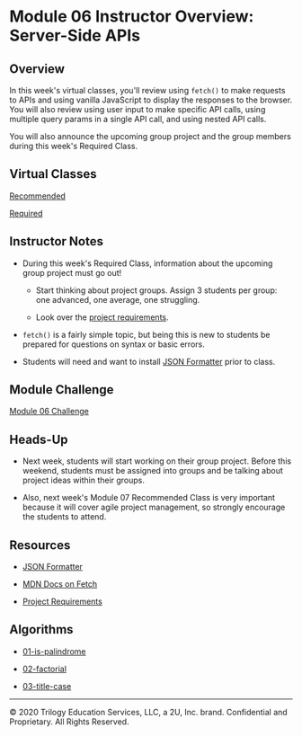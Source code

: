 # Module 06 Instructor Overview: Server-Side APIs

## Overview

In this week's virtual classes, you'll review using `fetch()` to make requests to APIs and using vanilla JavaScript to display the responses to the browser. You will also review using user input to make specific API calls, using multiple query params in a single API call, and using nested API calls.

You will also announce the upcoming group project and the group members during this week's Required Class.

## Virtual Classes

[Recommended](./06.1-RECOMMENDED.md)

[Required](./06.2-REQUIRED.md)

## Instructor Notes

* During this week's Required Class, information about the upcoming group project must go out!

  * Start thinking about project groups. Assign 3 students per group: one advanced, one average, one struggling.  

  * Look over the [project requirements](../../01-Class-Content/06-Server-Side-APIs/04-Supplemental/Project-Requirements.md). 

* `fetch()` is a fairly simple topic, but being this is new to students be prepared for questions on syntax or basic errors.

* Students will need and want to install [JSON Formatter](https://chrome.google.com/webstore/detail/json-formatter/bcjindcccaagfpapjjmafapmmgkkhgoa?hl=en) prior to class. 

## Module Challenge

[Module 06 Challenge](../../01-Class-Content/06-Server-Side-APIs/02-Challenge)

## Heads-Up

* Next week, students will start working on their group project. Before this weekend, students must be assigned into groups and be talking about project ideas within their groups.

* Also, next week's Module 07 Recommended Class is very important because it will cover agile project management, so strongly encourage the students to attend.

## Resources

* [JSON Formatter](https://chrome.google.com/webstore/detail/json-formatter/bcjindcccaagfpapjjmafapmmgkkhgoa?hl=en)

* [MDN Docs on Fetch](https://developer.mozilla.org/en-US/docs/Web/API/Fetch_API)

* [Project Requirements](../../01-Class-Content/06-Server-Side-APIs/04-Supplemental/Project-Requirements.md)

## Algorithms

* [01-is-palindrome](../../01-Class-Content/06-Server-Side-APIs/03-Algorithms/01-is-palindrome)

* [02-factorial](../../01-Class-Content/06-Server-Side-APIs/03-Algorithms/02-factorial)

* [03-title-case](../../01-Class-Content/06-Server-Side-APIs/03-Algorithms/03-title-case)

---
© 2020 Trilogy Education Services, LLC, a 2U, Inc. brand.  Confidential and Proprietary.  All Rights Reserved.